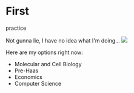 # First
practice

<html>
<head>
<title> Welcome to my Project </title>

</head>
<body>
<text> Not gunna lie, I have no idea what I'm doing... </text>
<img src="http://www.notoriousspinks.com/wp-content/uploads/2011/01/confused.jpg">

<text> Here are my options right now: </text>
<ul>
<li> Molecular and Cell Biology </li>
<li> Pre-Haas </li>
<li> Economics </li>
<li> Computer Science </li>
</ul>

</body>

</html>
